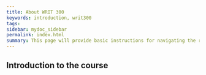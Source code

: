 ```yaml
---
title: About WRIT 300
keywords: introduction, writ300
tags:
sidebar: mydoc_sidebar
permalink: index.html
summary: This page will provide basic instructions for navigating the repository. 
---
```

## Introduction to the course 

